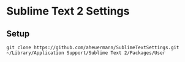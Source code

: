 Sublime Text 2 Settings
===================

Setup
-------

    git clone https://github.com/aheuermann/SublimeTextSettings.git ~/Library/Application Support/Sublime Text 2/Packages/User
